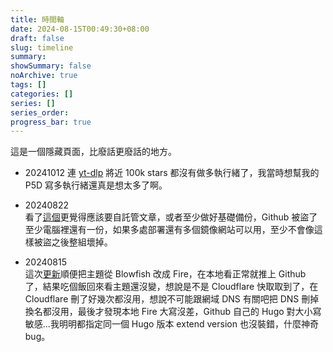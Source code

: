 ```yaml
---
title: 時間軸
date: 2024-08-15T00:49:30+08:00
draft: false
slug: timeline
summary: 
showSummary: false
noArchive: true
tags: []
categories: []
series: []
series_order: 
progress_bar: true
---
```



這是一個隱藏頁面，比廢話更廢話的地方。

- 20241012
連 [yt-dlp](https://github.com/yt-dlp/yt-dlp/issues/1918) 將近 100k stars 都沒有做多執行緒了，我當時想幫我的 P5D 寫多執行緒還真是想太多了啊。

* 20240822  
看了[這個](https://www.facebook.com/groups/honestaudio/posts/3643080962672094)更覺得應該要自託管文章，或者至少做好基礎備份，Github 被盜了至少電腦裡還有一份，如果多處部署還有多個鏡像網站可以用，至少不會像這樣被盜之後整組壞掉。

* 20240815  
這次[更新](/posts/20240728/)順便把主題從 Blowfish 改成 Fire，在本地看正常就推上 Github 了，結果吃個飯回來看主題還沒變，想說是不是 Cloudflare 快取取到了，在 Cloudflare 刪了好幾次都沒用，想說不可能跟網域 DNS 有關吧把 DNS 刪掉換名都沒用，最後才發現本地 Fire 大寫沒差，Github 自己的 Hugo 對大小寫敏感...我明明都指定同一個 Hugo 版本 extend version 也沒裝錯，什麼神奇 bug。